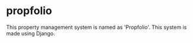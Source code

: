 # propfolio
This property management system is named as 'Propfolio'. This system is made using Django. 
